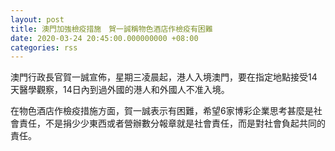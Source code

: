 ```yaml
---
layout: post
title: 澳門加強檢疫措施　賀一誠稱物色酒店作檢疫有困難
date: 2020-03-24 20:45:00.000000000 +08:00
categories: rss
---
```


澳門行政長官賀一誠宣佈，星期三凌晨起，港人入境澳門，要在指定地點接受14天醫學觀察，14日內到過外國的港人和外國人不准入境。

在物色酒店作檢疫措施方面，賀一誠表示有困難，希望6家博彩企業思考甚麼是社會責任，不是捐少少東西或者營辦數分報章就是社會責任，而是對社會負起共同的責任。

